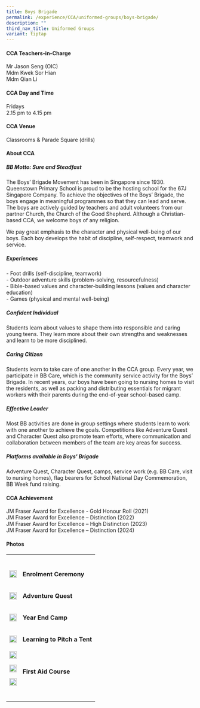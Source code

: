 ```yaml
---
title: Boys Brigade
permalink: /experience/CCA/uniformed-groups/boys-brigade/
description: ""
third_nav_title: Uniformed Groups
variant: tiptap
---
```

<h4><strong>CCA Teachers-in-Charge</strong></h4>
<p>Mr Jason Seng (OIC)
<br>Mdm Kwek Sor Hian
<br>Mdm Qian Li</p>
<h4><strong>CCA Day and Time</strong></h4>
<p>Fridays
<br>2.15 pm to 4.15 pm</p>
<h4><strong>CCA Venue</strong></h4>
<p>Classrooms &amp; Parade Square (drills)</p>
<h4><strong>About CCA</strong></h4>
<h5><strong>BB Motto: Sure and Steadfast</strong></h5>
<p>The Boys’ Brigade Movement has been in Singapore since 1930. Queenstown
Primary School is proud to be the hosting school for the 67J Singapore
Company. To achieve the objectives of the Boys’ Brigade, the boys engage
in meaningful programmes so that they can lead and serve. The boys are
actively guided by teachers and adult volunteers from our partner Church,
the Church of the Good Shepherd. Although a Christian-based CCA, we welcome
boys of any religion.</p>
<p>We pay great emphasis to the character and physical well-being of our
boys. Each boy develops the habit of discipline, self-respect, teamwork
and service.</p>
<h5><strong>Experiences</strong></h5>
<p>- Foot drills (self-discipline, teamwork)
<br>- Outdoor adventure skills (problem-solving, resourcefulness)
<br>- Bible-based values and character-building lessons (values and character
education)
<br>- Games (physical and mental well-being)</p>
<h5><strong>Confident Individual</strong></h5>
<p>Students learn about values to shape them into responsible and caring
young teens. They learn more about their own strengths and weaknesses and
learn to be more disciplined.</p>
<h5><strong>Caring Citizen</strong></h5>
<p>Students learn to take care of one another in the CCA group. Every year,
we participate in BB Care, which is the community service activity for
the Boys’ Brigade. In recent years, our boys have been going to nursing
homes to visit the residents, as well as packing and distributing essentials
for migrant workers with their parents during the end-of-year school-based
camp.</p>
<h5><strong>Effective Leader</strong></h5>
<p>Most BB activities are done in group settings where students learn to
work with one another to achieve the goals. Competitions like Adventure
Quest and Character Quest also promote team efforts, where communication
and collaboration between members of the team are key areas for success.</p>
<h5><strong>Platforms available in Boys' Brigade</strong></h5>
<p>Adventure Quest, Character Quest, camps, service work (e.g. BB Care, visit
to nursing homes), flag bearers for School National Day Commemoration,
BB Week fund raising.</p>
<h4><strong>CCA Achievement</strong></h4>
<p>JM Fraser Award for Excellence - Gold Honour Roll (2021)
<br>JM Fraser Award for Excellence – Distinction (2022)
<br>JM Fraser Award for Excellence – High Distinction (2023)
<br>JM Fraser Award for Excellence – Distinction (2024)</p>
<h4><strong>Photos</strong></h4>
<table style="minWidth: 50px">
<colgroup>
<col>
<col>
</colgroup>
<tbody>
<tr>
<th rowspan="1" colspan="1">
<p></p>
</th>
<th rowspan="1" colspan="1">
<p></p>
</th>
</tr>
<tr>
<td rowspan="1" colspan="1">
<div class="isomer-image-wrapper">
<img style="width: 100%" height="auto" width="100%" alt="" src="/images/CCA Boys Brigade/2025_BB1.png">
</div>
</td>
<td rowspan="1" colspan="1">
<p><strong>Enrolment Ceremony</strong>
</p>
</td>
</tr>
<tr>
<td rowspan="1" colspan="1">
<div class="isomer-image-wrapper">
<img style="width: 100%" height="auto" width="100%" alt="" src="/images/CCA Boys Brigade/2025_BB2.png">
</div>
</td>
<td rowspan="1" colspan="1">
<p><strong>Adventure Quest</strong>
</p>
</td>
</tr>
<tr>
<td rowspan="1" colspan="1">
<div class="isomer-image-wrapper">
<img style="width: 100%" height="auto" width="100%" alt="" src="/images/CCA Boys Brigade/2025_BB3.png">
</div>
</td>
<td rowspan="1" colspan="1">
<p><strong>Year End Camp</strong>
</p>
</td>
</tr>
<tr>
<td rowspan="1" colspan="1">
<div class="isomer-image-wrapper">
<img style="width: 100%" height="auto" width="100%" alt="" src="/images/CCA Boys Brigade/2025_BB4.png">
</div>
</td>
<td rowspan="1" colspan="1">
<p><strong>Learning to Pitch a Tent</strong>
</p>
<p></p>
<p></p>
</td>
</tr>
<tr>
<td rowspan="1" colspan="1">
<div class="isomer-image-wrapper">
<img style="width: 100%" height="auto" width="100%" alt="" src="/images/CCA Boys Brigade/2025_BB5.png">
</div>
<p></p>
<div class="isomer-image-wrapper">
<img style="width: 100%" height="auto" width="100%" alt="" src="/images/CCA Boys Brigade/2025_BB7.png">
</div>
<p></p>
<div class="isomer-image-wrapper">
<img style="width: 100%" height="auto" width="100%" alt="" src="/images/CCA Boys Brigade/2025_BB6.png">
</div>
<p></p>
</td>
<td rowspan="1" colspan="1">
<p><strong>First Aid Course</strong>
</p>
</td>
</tr>
<tr>
<td rowspan="1" colspan="1">
<p></p>
</td>
<td rowspan="1" colspan="1">
<p></p>
</td>
</tr>
</tbody>
</table>
<p></p>